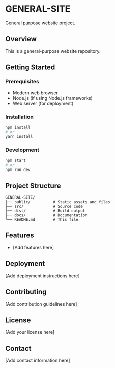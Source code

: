# GENERAL-SITE

General purpose website project.

## Overview

This is a general-purpose website repository.

## Getting Started

### Prerequisites

- Modern web browser
- Node.js (if using Node.js frameworks)
- Web server (for deployment)

### Installation

```bash
npm install
# or
yarn install
```

### Development

```bash
npm start
# or
npm run dev
```

## Project Structure

```
GENERAL-SITE/
├── public/          # Static assets and files
├── src/             # Source code
├── dist/            # Build output
├── docs/            # Documentation
└── README.md        # This file
```

## Features

- [Add features here]

## Deployment

[Add deployment instructions here]

## Contributing

[Add contribution guidelines here]

## License

[Add your license here]

## Contact

[Add contact information here]


